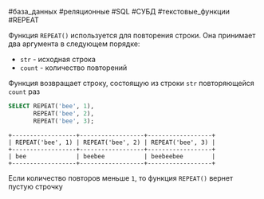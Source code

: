 #база_данных #реляционные #SQL #СУБД #текстовые_функции #REPEAT 

Функция `REPEAT()` используется для повторения строки. Она принимает два аргумента в следующем порядке:
- `str` - исходная строка
- `count` - количество повторений

Функция возвращает строку, состоящую из строки `str` повторяющейся `count` раз
```sql
SELECT REPEAT('bee', 1),
       REPEAT('bee', 2),
       REPEAT('bee', 3);
```
```
+------------------+------------------+------------------+
| REPEAT('bee', 1) | REPEAT('bee', 2) | REPEAT('bee', 3) |
+------------------+------------------+------------------+
| bee              | beebee           | beebeebee        |
+------------------+------------------+------------------+
```
Если количество повторов меньше `1`, то функция `REPEAT()` вернет пустую строчку